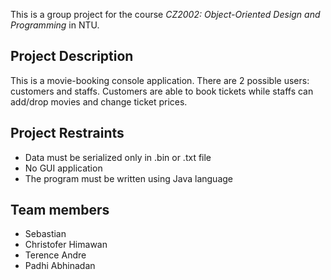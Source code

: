 This is a group project for the course *CZ2002: Object-Oriented Design and Programming* in NTU.

## Project Description
This is a movie-booking console application. There are 2 possible users: customers and staffs. Customers are able to book tickets while staffs can add/drop movies and change ticket prices.

## Project Restraints
- Data must be serialized only in .bin or .txt file
- No GUI application
- The program must be written using Java language

## Team members
- Sebastian
- Christofer Himawan
- Terence Andre
- Padhi Abhinadan
